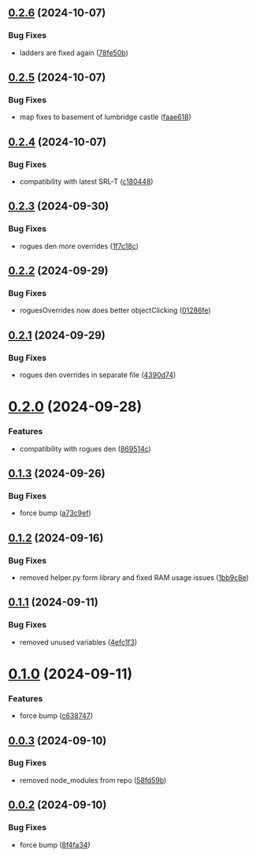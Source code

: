 ## [0.2.6](https://github.com/maximedelboo/WaspQuests/compare/v0.2.5...v0.2.6) (2024-10-07)


### Bug Fixes

* ladders are fixed again ([78fe50b](https://github.com/maximedelboo/WaspQuests/commit/78fe50b2d033745ce440b45122f754ec095721be))

## [0.2.5](https://github.com/maximedelboo/WaspQuests/compare/v0.2.4...v0.2.5) (2024-10-07)


### Bug Fixes

* map fixes to basement of lumbridge castle ([faae618](https://github.com/maximedelboo/WaspQuests/commit/faae6189ae36208d76e291a29e79684f5fa2fed8))

## [0.2.4](https://github.com/maximedelboo/WaspQuests/compare/v0.2.3...v0.2.4) (2024-10-07)


### Bug Fixes

* compatibility with latest SRL-T ([c180448](https://github.com/maximedelboo/WaspQuests/commit/c180448775e33b57b8a334fc15071cce62d53814))

## [0.2.3](https://github.com/maximedelboo/WaspQuests/compare/v0.2.2...v0.2.3) (2024-09-30)


### Bug Fixes

* rogues den more overrides ([1f7c18c](https://github.com/maximedelboo/WaspQuests/commit/1f7c18c0cd05b51923732a96b66f6c0a8032b31f))

## [0.2.2](https://github.com/maximedelboo/WaspQuests/compare/v0.2.1...v0.2.2) (2024-09-29)


### Bug Fixes

* roguesOverrides now does better objectClicking ([01286fe](https://github.com/maximedelboo/WaspQuests/commit/01286fe1ed27556b618eb393d257a93e208f0b34))

## [0.2.1](https://github.com/maximedelboo/WaspQuests/compare/v0.2.0...v0.2.1) (2024-09-29)


### Bug Fixes

* rogues den overrides in separate file ([4390d74](https://github.com/maximedelboo/WaspQuests/commit/4390d7405caf99f47b50404f5a3cd980db36aec0))

# [0.2.0](https://github.com/maximedelboo/WaspQuests/compare/v0.1.3...v0.2.0) (2024-09-28)


### Features

* compatibility with rogues den ([869514c](https://github.com/maximedelboo/WaspQuests/commit/869514c7af5f390a134a28873ca8bf7d84e56c92))

## [0.1.3](https://github.com/maximedelboo/WaspQuests/compare/v0.1.2...v0.1.3) (2024-09-26)


### Bug Fixes

* force bump ([a73c9ef](https://github.com/maximedelboo/WaspQuests/commit/a73c9ef7afa3a188ba356cc14ed7dc18f14c409f))

## [0.1.2](https://github.com/maximedelboo/WaspQuests/compare/v0.1.1...v0.1.2) (2024-09-16)


### Bug Fixes

* removed helper.py form library and fixed RAM usage issues ([1bb9c8e](https://github.com/maximedelboo/WaspQuests/commit/1bb9c8e637fb6acf796109a26f84e8d61aa6e443))

## [0.1.1](https://github.com/maximedelboo/WaspQuests/compare/v0.1.0...v0.1.1) (2024-09-11)


### Bug Fixes

* removed unused variables ([4efc1f3](https://github.com/maximedelboo/WaspQuests/commit/4efc1f3bf022ff4ea63d00f34405a115565c2ecd))

# [0.1.0](https://github.com/maximedelboo/WaspQuests/compare/v0.0.3...v0.1.0) (2024-09-11)


### Features

* force bump ([c638747](https://github.com/maximedelboo/WaspQuests/commit/c6387471fc157e018121950724114da31ed785b8))

## [0.0.3](https://github.com/maximedelboo/WaspQuests/compare/v0.0.2...v0.0.3) (2024-09-10)


### Bug Fixes

* removed node_modules from repo ([58fd59b](https://github.com/maximedelboo/WaspQuests/commit/58fd59b6543d07edbedd6fe9134fe68e2595271a))

## [0.0.2](https://github.com/maximedelboo/WaspQuests/compare/v0.0.1...v0.0.2) (2024-09-10)


### Bug Fixes

* force bump ([8f4fa34](https://github.com/maximedelboo/WaspQuests/commit/8f4fa3494ba8d58eb9f0213cfdb874ab2f756544))
